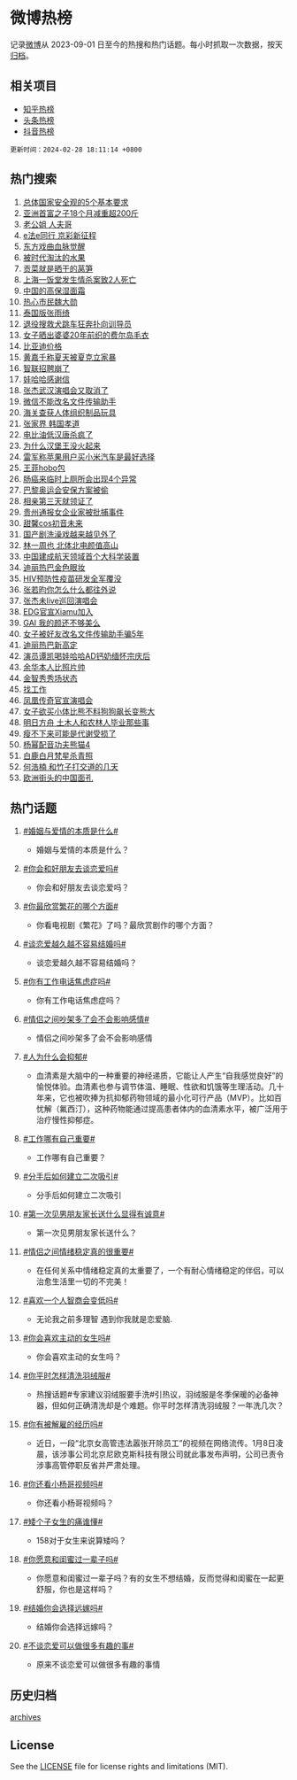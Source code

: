# 微博热榜

记录[微博](https://www.weibo.com)从 2023-09-01 日至今的热搜和热门话题。每小时抓取一次数据，按天[归档](archives)。

## 相关项目

- [知乎热榜](https://github.com/hotarchive/zhihu)
- [头条热榜](https://github.com/hotarchive/toutiao)
- [抖音热榜](https://github.com/hotarchive/douyin)


`更新时间：2024-02-28 18:11:14 +0800`

## 热门搜索

1. [总体国家安全观的5个基本要求](https://m.weibo.cn/search?containerid=100103type%3D1%26t%3D10%26q%3D%23%E6%80%BB%E4%BD%93%E5%9B%BD%E5%AE%B6%E5%AE%89%E5%85%A8%E8%A7%82%E7%9A%845%E4%B8%AA%E5%9F%BA%E6%9C%AC%E8%A6%81%E6%B1%82%23&stream_entry_id=51&isnewpage=1&extparam=seat%3D1%26pos%3D0%26q%3D%2523%25E6%2580%25BB%25E4%25BD%2593%25E5%259B%25BD%25E5%25AE%25B6%25E5%25AE%2589%25E5%2585%25A8%25E8%25A7%2582%25E7%259A%25845%25E4%25B8%25AA%25E5%259F%25BA%25E6%259C%25AC%25E8%25A6%2581%25E6%25B1%2582%2523%26cate%3D10103%26filter_type%3Drealtimehot%26stream_entry_id%3D51%26dgr%3D0%26c_type%3D51%26display_time%3D1709115073%26pre_seqid%3D1709115073558028604146)
1. [亚洲首富之子18个月减重超200斤](https://m.weibo.cn/search?containerid=100103type%3D1%26t%3D10%26q%3D%23%E4%BA%9A%E6%B4%B2%E9%A6%96%E5%AF%8C%E4%B9%8B%E5%AD%9018%E4%B8%AA%E6%9C%88%E5%87%8F%E9%87%8D%E8%B6%85200%E6%96%A4%23&stream_entry_id=31&isnewpage=1&extparam=seat%3D1%26flag%3D1%26cate%3D5001%26q%3D%2523%25E4%25BA%259A%25E6%25B4%25B2%25E9%25A6%2596%25E5%25AF%258C%25E4%25B9%258B%25E5%25AD%259018%25E4%25B8%25AA%25E6%259C%2588%25E5%2587%258F%25E9%2587%258D%25E8%25B6%2585200%25E6%2596%25A4%2523%26dgr%3D0%26realpos%3D1%26band_rank%3D1%26filter_type%3Drealtimehot%26pos%3D0%26stream_entry_id%3D31%26lcate%3D5001%26c_type%3D31%26display_time%3D1709115073%26pre_seqid%3D1709115073558028604146)
1. [老公姐 人夫哥](https://m.weibo.cn/search?containerid=100103type%3D1%26t%3D10%26q%3D%E8%80%81%E5%85%AC%E5%A7%90+%E4%BA%BA%E5%A4%AB%E5%93%A5&stream_entry_id=31&isnewpage=1&extparam=seat%3D1%26flag%3D1%26cate%3D5001%26q%3D%25E8%2580%2581%25E5%2585%25AC%25E5%25A7%2590%2520%25E4%25BA%25BA%25E5%25A4%25AB%25E5%2593%25A5%26dgr%3D0%26realpos%3D2%26band_rank%3D2%26filter_type%3Drealtimehot%26pos%3D1%26stream_entry_id%3D31%26lcate%3D5001%26c_type%3D31%26display_time%3D1709115073%26pre_seqid%3D1709115073558028604146)
1. [e法e同行 京彩新征程](https://m.weibo.cn/search?containerid=100103type%3D1%26t%3D10%26q%3De%E6%B3%95e%E5%90%8C%E8%A1%8C+%E4%BA%AC%E5%BD%A9%E6%96%B0%E5%BE%81%E7%A8%8B&stream_entry_id=31&isnewpage=1&extparam=seat%3D1%26flag%3D1%26cate%3D5001%26q%3De%25E6%25B3%2595e%25E5%2590%258C%25E8%25A1%258C%2520%25E4%25BA%25AC%25E5%25BD%25A9%25E6%2596%25B0%25E5%25BE%2581%25E7%25A8%258B%26dgr%3D0%26realpos%3D3%26band_rank%3D3%26filter_type%3Drealtimehot%26pos%3D2%26stream_entry_id%3D31%26lcate%3D5001%26c_type%3D31%26display_time%3D1709115073%26pre_seqid%3D1709115073558028604146)
1. [东方戏曲血脉觉醒](https://m.weibo.cn/search?containerid=100103type%3D1%26t%3D10%26q%3D%23%E4%B8%9C%E6%96%B9%E6%88%8F%E6%9B%B2%E8%A1%80%E8%84%89%E8%A7%89%E9%86%92%23&stream_entry_id=31&isnewpage=1&extparam=seat%3D1%26filter_type%3Drealtimehot%26cate%3D5001%26q%3D%2523%25E4%25B8%259C%25E6%2596%25B9%25E6%2588%258F%25E6%259B%25B2%25E8%25A1%2580%25E8%2584%2589%25E8%25A7%2589%25E9%2586%2592%2523%26dgr%3D0%26adid%3D224256%26lcate%3D5001%26band_rank%3D4%26topic_ad%3D1%26is_ad_pos%3D1%26stream_entry_id%3D31%26pos%3D3%26c_type%3D31%26display_time%3D1709115073%26pre_seqid%3D1709115073558028604146)
1. [被时代淘汰的水果](https://m.weibo.cn/search?containerid=100103type%3D1%26t%3D10%26q%3D%E8%A2%AB%E6%97%B6%E4%BB%A3%E6%B7%98%E6%B1%B0%E7%9A%84%E6%B0%B4%E6%9E%9C&stream_entry_id=31&isnewpage=1&extparam=seat%3D1%26flag%3D1%26cate%3D5001%26q%3D%25E8%25A2%25AB%25E6%2597%25B6%25E4%25BB%25A3%25E6%25B7%2598%25E6%25B1%25B0%25E7%259A%2584%25E6%25B0%25B4%25E6%259E%259C%26dgr%3D0%26realpos%3D4%26band_rank%3D4%26filter_type%3Drealtimehot%26pos%3D4%26stream_entry_id%3D31%26lcate%3D5001%26c_type%3D31%26display_time%3D1709115073%26pre_seqid%3D1709115073558028604146)
1. [贡菜就是晒干的莴笋](https://m.weibo.cn/search?containerid=100103type%3D1%26t%3D10%26q%3D%E8%B4%A1%E8%8F%9C%E5%B0%B1%E6%98%AF%E6%99%92%E5%B9%B2%E7%9A%84%E8%8E%B4%E7%AC%8B&stream_entry_id=31&isnewpage=1&extparam=seat%3D1%26flag%3D2%26cate%3D5001%26q%3D%25E8%25B4%25A1%25E8%258F%259C%25E5%25B0%25B1%25E6%2598%25AF%25E6%2599%2592%25E5%25B9%25B2%25E7%259A%2584%25E8%258E%25B4%25E7%25AC%258B%26dgr%3D0%26realpos%3D5%26band_rank%3D5%26filter_type%3Drealtimehot%26pos%3D5%26stream_entry_id%3D31%26lcate%3D5001%26c_type%3D31%26display_time%3D1709115073%26pre_seqid%3D1709115073558028604146)
1. [上海一饭堂发生情杀案致2人死亡](https://m.weibo.cn/search?containerid=100103type%3D1%26t%3D10%26q%3D%23%E4%B8%8A%E6%B5%B7%E4%B8%80%E9%A5%AD%E5%A0%82%E5%8F%91%E7%94%9F%E6%83%85%E6%9D%80%E6%A1%88%E8%87%B42%E4%BA%BA%E6%AD%BB%E4%BA%A1%23&stream_entry_id=31&isnewpage=1&extparam=seat%3D1%26flag%3D2%26cate%3D5001%26q%3D%2523%25E4%25B8%258A%25E6%25B5%25B7%25E4%25B8%2580%25E9%25A5%25AD%25E5%25A0%2582%25E5%258F%2591%25E7%2594%259F%25E6%2583%2585%25E6%259D%2580%25E6%25A1%2588%25E8%2587%25B42%25E4%25BA%25BA%25E6%25AD%25BB%25E4%25BA%25A1%2523%26dgr%3D0%26realpos%3D6%26band_rank%3D6%26filter_type%3Drealtimehot%26pos%3D6%26stream_entry_id%3D31%26lcate%3D5001%26c_type%3D31%26display_time%3D1709115073%26pre_seqid%3D1709115073558028604146)
1. [中国的高保湿面霜](https://m.weibo.cn/search?containerid=100103type%3D1%26t%3D10%26q%3D%23%E4%B8%AD%E5%9B%BD%E7%9A%84%E9%AB%98%E4%BF%9D%E6%B9%BF%E9%9D%A2%E9%9C%9C%23&stream_entry_id=31&isnewpage=1&extparam=seat%3D1%26filter_type%3Drealtimehot%26cate%3D5001%26q%3D%2523%25E4%25B8%25AD%25E5%259B%25BD%25E7%259A%2584%25E9%25AB%2598%25E4%25BF%259D%25E6%25B9%25BF%25E9%259D%25A2%25E9%259C%259C%2523%26dgr%3D0%26adid%3D224217%26lcate%3D5001%26band_rank%3D7%26topic_ad%3D1%26is_ad_pos%3D1%26stream_entry_id%3D31%26pos%3D7%26c_type%3D31%26display_time%3D1709115073%26pre_seqid%3D1709115073558028604146)
1. [热心市民魏大勋](https://m.weibo.cn/search?containerid=100103type%3D1%26t%3D10%26q%3D%23%E7%83%AD%E5%BF%83%E5%B8%82%E6%B0%91%E9%AD%8F%E5%A4%A7%E5%8B%8B%23&stream_entry_id=31&isnewpage=1&extparam=seat%3D1%26flag%3D1%26cate%3D5001%26q%3D%2523%25E7%2583%25AD%25E5%25BF%2583%25E5%25B8%2582%25E6%25B0%2591%25E9%25AD%258F%25E5%25A4%25A7%25E5%258B%258B%2523%26dgr%3D0%26realpos%3D7%26band_rank%3D7%26filter_type%3Drealtimehot%26pos%3D8%26stream_entry_id%3D31%26lcate%3D5001%26c_type%3D31%26display_time%3D1709115073%26pre_seqid%3D1709115073558028604146)
1. [泰国版张雨绮](https://m.weibo.cn/search?containerid=100103type%3D1%26t%3D10%26q%3D%23%E6%B3%B0%E5%9B%BD%E7%89%88%E5%BC%A0%E9%9B%A8%E7%BB%AE%23&stream_entry_id=31&isnewpage=1&extparam=seat%3D1%26flag%3D2%26cate%3D5001%26q%3D%2523%25E6%25B3%25B0%25E5%259B%25BD%25E7%2589%2588%25E5%25BC%25A0%25E9%259B%25A8%25E7%25BB%25AE%2523%26dgr%3D0%26realpos%3D8%26band_rank%3D8%26filter_type%3Drealtimehot%26pos%3D9%26stream_entry_id%3D31%26lcate%3D5001%26c_type%3D31%26display_time%3D1709115073%26pre_seqid%3D1709115073558028604146)
1. [退役搜救犬跳车狂奔扑向训导员](https://m.weibo.cn/search?containerid=100103type%3D1%26t%3D10%26q%3D%23%E9%80%80%E5%BD%B9%E6%90%9C%E6%95%91%E7%8A%AC%E8%B7%B3%E8%BD%A6%E7%8B%82%E5%A5%94%E6%89%91%E5%90%91%E8%AE%AD%E5%AF%BC%E5%91%98%23&stream_entry_id=31&isnewpage=1&extparam=seat%3D1%26flag%3D32768%26cate%3D5001%26q%3D%2523%25E9%2580%2580%25E5%25BD%25B9%25E6%2590%259C%25E6%2595%2591%25E7%258A%25AC%25E8%25B7%25B3%25E8%25BD%25A6%25E7%258B%2582%25E5%25A5%2594%25E6%2589%2591%25E5%2590%2591%25E8%25AE%25AD%25E5%25AF%25BC%25E5%2591%2598%2523%26dgr%3D0%26realpos%3D9%26band_rank%3D9%26filter_type%3Drealtimehot%26pos%3D10%26stream_entry_id%3D31%26lcate%3D5001%26c_type%3D31%26display_time%3D1709115073%26pre_seqid%3D1709115073558028604146)
1. [女子晒出婆婆20年前织的费尔岛毛衣](https://m.weibo.cn/search?containerid=100103type%3D1%26t%3D10%26q%3D%23%E5%A5%B3%E5%AD%90%E6%99%92%E5%87%BA%E5%A9%86%E5%A9%8620%E5%B9%B4%E5%89%8D%E7%BB%87%E7%9A%84%E8%B4%B9%E5%B0%94%E5%B2%9B%E6%AF%9B%E8%A1%A3%23&stream_entry_id=31&isnewpage=1&extparam=seat%3D1%26flag%3D32768%26cate%3D5001%26q%3D%2523%25E5%25A5%25B3%25E5%25AD%2590%25E6%2599%2592%25E5%2587%25BA%25E5%25A9%2586%25E5%25A9%258620%25E5%25B9%25B4%25E5%2589%258D%25E7%25BB%2587%25E7%259A%2584%25E8%25B4%25B9%25E5%25B0%2594%25E5%25B2%259B%25E6%25AF%259B%25E8%25A1%25A3%2523%26dgr%3D0%26realpos%3D10%26band_rank%3D10%26filter_type%3Drealtimehot%26pos%3D11%26stream_entry_id%3D31%26lcate%3D5001%26c_type%3D31%26display_time%3D1709115073%26pre_seqid%3D1709115073558028604146)
1. [比亚迪价格](https://m.weibo.cn/search?containerid=100103type%3D1%26t%3D10%26q%3D%E6%AF%94%E4%BA%9A%E8%BF%AA%E4%BB%B7%E6%A0%BC&stream_entry_id=31&isnewpage=1&extparam=seat%3D1%26flag%3D1%26cate%3D5001%26q%3D%25E6%25AF%2594%25E4%25BA%259A%25E8%25BF%25AA%25E4%25BB%25B7%25E6%25A0%25BC%26dgr%3D0%26realpos%3D11%26band_rank%3D11%26filter_type%3Drealtimehot%26pos%3D12%26stream_entry_id%3D31%26lcate%3D5001%26c_type%3D31%26display_time%3D1709115073%26pre_seqid%3D1709115073558028604146)
1. [黄嘉千称夏天被夏克立家暴](https://m.weibo.cn/search?containerid=100103type%3D1%26t%3D10%26q%3D%23%E9%BB%84%E5%98%89%E5%8D%83%E7%A7%B0%E5%A4%8F%E5%A4%A9%E8%A2%AB%E5%A4%8F%E5%85%8B%E7%AB%8B%E5%AE%B6%E6%9A%B4%23&stream_entry_id=31&isnewpage=1&extparam=seat%3D1%26flag%3D2%26cate%3D5001%26q%3D%2523%25E9%25BB%2584%25E5%2598%2589%25E5%258D%2583%25E7%25A7%25B0%25E5%25A4%258F%25E5%25A4%25A9%25E8%25A2%25AB%25E5%25A4%258F%25E5%2585%258B%25E7%25AB%258B%25E5%25AE%25B6%25E6%259A%25B4%2523%26dgr%3D0%26realpos%3D12%26band_rank%3D12%26filter_type%3Drealtimehot%26pos%3D13%26stream_entry_id%3D31%26lcate%3D5001%26c_type%3D31%26display_time%3D1709115073%26pre_seqid%3D1709115073558028604146)
1. [智联招聘崩了](https://m.weibo.cn/search?containerid=100103type%3D1%26t%3D10%26q%3D%E6%99%BA%E8%81%94%E6%8B%9B%E8%81%98%E5%B4%A9%E4%BA%86&stream_entry_id=31&isnewpage=1&extparam=seat%3D1%26flag%3D1%26cate%3D5001%26q%3D%25E6%2599%25BA%25E8%2581%2594%25E6%258B%259B%25E8%2581%2598%25E5%25B4%25A9%25E4%25BA%2586%26dgr%3D0%26realpos%3D13%26band_rank%3D13%26filter_type%3Drealtimehot%26pos%3D14%26stream_entry_id%3D31%26lcate%3D5001%26c_type%3D31%26display_time%3D1709115073%26pre_seqid%3D1709115073558028604146)
1. [娃哈哈感谢信](https://m.weibo.cn/search?containerid=100103type%3D1%26t%3D10%26q%3D%23%E5%A8%83%E5%93%88%E5%93%88%E6%84%9F%E8%B0%A2%E4%BF%A1%23&stream_entry_id=31&isnewpage=1&extparam=seat%3D1%26flag%3D1%26cate%3D5001%26q%3D%2523%25E5%25A8%2583%25E5%2593%2588%25E5%2593%2588%25E6%2584%259F%25E8%25B0%25A2%25E4%25BF%25A1%2523%26dgr%3D0%26realpos%3D14%26band_rank%3D14%26filter_type%3Drealtimehot%26pos%3D15%26stream_entry_id%3D31%26lcate%3D5001%26c_type%3D31%26display_time%3D1709115073%26pre_seqid%3D1709115073558028604146)
1. [张杰武汉演唱会又取消了](https://m.weibo.cn/search?containerid=100103type%3D1%26t%3D10%26q%3D%23%E5%BC%A0%E6%9D%B0%E6%AD%A6%E6%B1%89%E6%BC%94%E5%94%B1%E4%BC%9A%E5%8F%88%E5%8F%96%E6%B6%88%E4%BA%86%23&stream_entry_id=31&isnewpage=1&extparam=seat%3D1%26flag%3D1%26cate%3D5001%26q%3D%2523%25E5%25BC%25A0%25E6%259D%25B0%25E6%25AD%25A6%25E6%25B1%2589%25E6%25BC%2594%25E5%2594%25B1%25E4%25BC%259A%25E5%258F%2588%25E5%258F%2596%25E6%25B6%2588%25E4%25BA%2586%2523%26dgr%3D0%26realpos%3D15%26band_rank%3D15%26filter_type%3Drealtimehot%26pos%3D16%26stream_entry_id%3D31%26lcate%3D5001%26c_type%3D31%26display_time%3D1709115073%26pre_seqid%3D1709115073558028604146)
1. [微信不能改名文件传输助手](https://m.weibo.cn/search?containerid=100103type%3D1%26t%3D10%26q%3D%23%E5%BE%AE%E4%BF%A1%E4%B8%8D%E8%83%BD%E6%94%B9%E5%90%8D%E6%96%87%E4%BB%B6%E4%BC%A0%E8%BE%93%E5%8A%A9%E6%89%8B%23&stream_entry_id=31&isnewpage=1&extparam=seat%3D1%26flag%3D2%26cate%3D5001%26q%3D%2523%25E5%25BE%25AE%25E4%25BF%25A1%25E4%25B8%258D%25E8%2583%25BD%25E6%2594%25B9%25E5%2590%258D%25E6%2596%2587%25E4%25BB%25B6%25E4%25BC%25A0%25E8%25BE%2593%25E5%258A%25A9%25E6%2589%258B%2523%26dgr%3D0%26realpos%3D16%26band_rank%3D16%26filter_type%3Drealtimehot%26pos%3D17%26stream_entry_id%3D31%26lcate%3D5001%26c_type%3D31%26display_time%3D1709115073%26pre_seqid%3D1709115073558028604146)
1. [海关查获人体组织制品玩具](https://m.weibo.cn/search?containerid=100103type%3D1%26t%3D10%26q%3D%23%E6%B5%B7%E5%85%B3%E6%9F%A5%E8%8E%B7%E4%BA%BA%E4%BD%93%E7%BB%84%E7%BB%87%E5%88%B6%E5%93%81%E7%8E%A9%E5%85%B7%23&stream_entry_id=31&isnewpage=1&extparam=seat%3D1%26flag%3D0%26cate%3D5001%26q%3D%2523%25E6%25B5%25B7%25E5%2585%25B3%25E6%259F%25A5%25E8%258E%25B7%25E4%25BA%25BA%25E4%25BD%2593%25E7%25BB%2584%25E7%25BB%2587%25E5%2588%25B6%25E5%2593%2581%25E7%258E%25A9%25E5%2585%25B7%2523%26dgr%3D0%26realpos%3D17%26band_rank%3D17%26filter_type%3Drealtimehot%26pos%3D18%26stream_entry_id%3D31%26lcate%3D5001%26c_type%3D31%26display_time%3D1709115073%26pre_seqid%3D1709115073558028604146)
1. [张家界 韩国孝道](https://m.weibo.cn/search?containerid=100103type%3D1%26t%3D10%26q%3D%E5%BC%A0%E5%AE%B6%E7%95%8C+%E9%9F%A9%E5%9B%BD%E5%AD%9D%E9%81%93&stream_entry_id=31&isnewpage=1&extparam=seat%3D1%26flag%3D0%26cate%3D5001%26q%3D%25E5%25BC%25A0%25E5%25AE%25B6%25E7%2595%258C%2520%25E9%259F%25A9%25E5%259B%25BD%25E5%25AD%259D%25E9%2581%2593%26dgr%3D0%26realpos%3D18%26band_rank%3D18%26filter_type%3Drealtimehot%26pos%3D19%26stream_entry_id%3D31%26lcate%3D5001%26c_type%3D31%26display_time%3D1709115073%26pre_seqid%3D1709115073558028604146)
1. [电比油低汉唐杀疯了](https://m.weibo.cn/search?containerid=100103type%3D1%26t%3D10%26q%3D%23%E7%94%B5%E6%AF%94%E6%B2%B9%E4%BD%8E%E6%B1%89%E5%94%90%E6%9D%80%E7%96%AF%E4%BA%86%23&stream_entry_id=31&isnewpage=1&extparam=seat%3D1%26flag%3D0%26cate%3D5001%26q%3D%2523%25E7%2594%25B5%25E6%25AF%2594%25E6%25B2%25B9%25E4%25BD%258E%25E6%25B1%2589%25E5%2594%2590%25E6%259D%2580%25E7%2596%25AF%25E4%25BA%2586%2523%26dgr%3D0%26adid%3D223976%26realpos%3D19%26band_rank%3D19%26filter_type%3Drealtimehot%26pos%3D20%26stream_entry_id%3D31%26lcate%3D5001%26c_type%3D31%26display_time%3D1709115073%26pre_seqid%3D1709115073558028604146)
1. [为什么汉堡王没火起来](https://m.weibo.cn/search?containerid=100103type%3D1%26t%3D10%26q%3D%23%E4%B8%BA%E4%BB%80%E4%B9%88%E6%B1%89%E5%A0%A1%E7%8E%8B%E6%B2%A1%E7%81%AB%E8%B5%B7%E6%9D%A5%23&stream_entry_id=31&isnewpage=1&extparam=seat%3D1%26flag%3D1%26cate%3D5001%26q%3D%2523%25E4%25B8%25BA%25E4%25BB%2580%25E4%25B9%2588%25E6%25B1%2589%25E5%25A0%25A1%25E7%258E%258B%25E6%25B2%25A1%25E7%2581%25AB%25E8%25B5%25B7%25E6%259D%25A5%2523%26dgr%3D0%26realpos%3D20%26band_rank%3D20%26filter_type%3Drealtimehot%26pos%3D21%26stream_entry_id%3D31%26lcate%3D5001%26c_type%3D31%26display_time%3D1709115073%26pre_seqid%3D1709115073558028604146)
1. [雷军称苹果用户买小米汽车是最好选择](https://m.weibo.cn/search?containerid=100103type%3D1%26t%3D10%26q%3D%23%E9%9B%B7%E5%86%9B%E7%A7%B0%E8%8B%B9%E6%9E%9C%E7%94%A8%E6%88%B7%E4%B9%B0%E5%B0%8F%E7%B1%B3%E6%B1%BD%E8%BD%A6%E6%98%AF%E6%9C%80%E5%A5%BD%E9%80%89%E6%8B%A9%23&stream_entry_id=31&isnewpage=1&extparam=seat%3D1%26flag%3D1%26cate%3D5001%26q%3D%2523%25E9%259B%25B7%25E5%2586%259B%25E7%25A7%25B0%25E8%258B%25B9%25E6%259E%259C%25E7%2594%25A8%25E6%2588%25B7%25E4%25B9%25B0%25E5%25B0%258F%25E7%25B1%25B3%25E6%25B1%25BD%25E8%25BD%25A6%25E6%2598%25AF%25E6%259C%2580%25E5%25A5%25BD%25E9%2580%2589%25E6%258B%25A9%2523%26dgr%3D0%26realpos%3D21%26band_rank%3D21%26filter_type%3Drealtimehot%26pos%3D22%26stream_entry_id%3D31%26lcate%3D5001%26c_type%3D31%26display_time%3D1709115073%26pre_seqid%3D1709115073558028604146)
1. [王菲hobo包](https://m.weibo.cn/search?containerid=100103type%3D1%26t%3D10%26q%3D%E7%8E%8B%E8%8F%B2hobo%E5%8C%85&stream_entry_id=31&isnewpage=1&extparam=seat%3D1%26flag%3D1%26cate%3D5001%26q%3D%25E7%258E%258B%25E8%258F%25B2hobo%25E5%258C%2585%26dgr%3D0%26realpos%3D22%26band_rank%3D22%26filter_type%3Drealtimehot%26pos%3D23%26stream_entry_id%3D31%26lcate%3D5001%26c_type%3D31%26display_time%3D1709115073%26pre_seqid%3D1709115073558028604146)
1. [肠癌来临时上厕所会出现4个异常](https://m.weibo.cn/search?containerid=100103type%3D1%26t%3D10%26q%3D%23%E8%82%A0%E7%99%8C%E6%9D%A5%E4%B8%B4%E6%97%B6%E4%B8%8A%E5%8E%95%E6%89%80%E4%BC%9A%E5%87%BA%E7%8E%B04%E4%B8%AA%E5%BC%82%E5%B8%B8%23&stream_entry_id=31&isnewpage=1&extparam=seat%3D1%26flag%3D0%26cate%3D5001%26q%3D%2523%25E8%2582%25A0%25E7%2599%258C%25E6%259D%25A5%25E4%25B8%25B4%25E6%2597%25B6%25E4%25B8%258A%25E5%258E%2595%25E6%2589%2580%25E4%25BC%259A%25E5%2587%25BA%25E7%258E%25B04%25E4%25B8%25AA%25E5%25BC%2582%25E5%25B8%25B8%2523%26dgr%3D0%26realpos%3D23%26band_rank%3D23%26filter_type%3Drealtimehot%26pos%3D24%26stream_entry_id%3D31%26lcate%3D5001%26c_type%3D31%26display_time%3D1709115073%26pre_seqid%3D1709115073558028604146)
1. [巴黎奥运会安保方案被偷](https://m.weibo.cn/search?containerid=100103type%3D1%26t%3D10%26q%3D%23%E5%B7%B4%E9%BB%8E%E5%A5%A5%E8%BF%90%E4%BC%9A%E5%AE%89%E4%BF%9D%E6%96%B9%E6%A1%88%E8%A2%AB%E5%81%B7%23&stream_entry_id=31&isnewpage=1&extparam=seat%3D1%26flag%3D1%26cate%3D5001%26q%3D%2523%25E5%25B7%25B4%25E9%25BB%258E%25E5%25A5%25A5%25E8%25BF%2590%25E4%25BC%259A%25E5%25AE%2589%25E4%25BF%259D%25E6%2596%25B9%25E6%25A1%2588%25E8%25A2%25AB%25E5%2581%25B7%2523%26dgr%3D0%26realpos%3D24%26band_rank%3D24%26filter_type%3Drealtimehot%26pos%3D25%26stream_entry_id%3D31%26lcate%3D5001%26c_type%3D31%26display_time%3D1709115073%26pre_seqid%3D1709115073558028604146)
1. [相亲第三天就领证了](https://m.weibo.cn/search?containerid=100103type%3D1%26t%3D10%26q%3D%E7%9B%B8%E4%BA%B2%E7%AC%AC%E4%B8%89%E5%A4%A9%E5%B0%B1%E9%A2%86%E8%AF%81%E4%BA%86&stream_entry_id=31&isnewpage=1&extparam=seat%3D1%26flag%3D0%26cate%3D5001%26q%3D%25E7%259B%25B8%25E4%25BA%25B2%25E7%25AC%25AC%25E4%25B8%2589%25E5%25A4%25A9%25E5%25B0%25B1%25E9%25A2%2586%25E8%25AF%2581%25E4%25BA%2586%26dgr%3D0%26realpos%3D25%26band_rank%3D25%26filter_type%3Drealtimehot%26pos%3D26%26stream_entry_id%3D31%26lcate%3D5001%26c_type%3D31%26display_time%3D1709115073%26pre_seqid%3D1709115073558028604146)
1. [贵州通报女企业家被批捕事件](https://m.weibo.cn/search?containerid=100103type%3D1%26t%3D10%26q%3D%23%E8%B4%B5%E5%B7%9E%E9%80%9A%E6%8A%A5%E5%A5%B3%E4%BC%81%E4%B8%9A%E5%AE%B6%E8%A2%AB%E6%89%B9%E6%8D%95%E4%BA%8B%E4%BB%B6%23&stream_entry_id=31&isnewpage=1&extparam=seat%3D1%26flag%3D1%26cate%3D5001%26q%3D%2523%25E8%25B4%25B5%25E5%25B7%259E%25E9%2580%259A%25E6%258A%25A5%25E5%25A5%25B3%25E4%25BC%2581%25E4%25B8%259A%25E5%25AE%25B6%25E8%25A2%25AB%25E6%2589%25B9%25E6%258D%2595%25E4%25BA%258B%25E4%25BB%25B6%2523%26dgr%3D0%26realpos%3D26%26band_rank%3D26%26filter_type%3Drealtimehot%26pos%3D27%26stream_entry_id%3D31%26lcate%3D5001%26c_type%3D31%26display_time%3D1709115073%26pre_seqid%3D1709115073558028604146)
1. [甜馨cos初音未来](https://m.weibo.cn/search?containerid=100103type%3D1%26t%3D10%26q%3D%23%E7%94%9C%E9%A6%A8cos%E5%88%9D%E9%9F%B3%E6%9C%AA%E6%9D%A5%23&stream_entry_id=31&isnewpage=1&extparam=seat%3D1%26flag%3D0%26cate%3D5001%26q%3D%2523%25E7%2594%259C%25E9%25A6%25A8cos%25E5%2588%259D%25E9%259F%25B3%25E6%259C%25AA%25E6%259D%25A5%2523%26dgr%3D0%26realpos%3D27%26band_rank%3D27%26filter_type%3Drealtimehot%26pos%3D28%26stream_entry_id%3D31%26lcate%3D5001%26c_type%3D31%26display_time%3D1709115073%26pre_seqid%3D1709115073558028604146)
1. [国产剧洗澡戏越来越见外了](https://m.weibo.cn/search?containerid=100103type%3D1%26t%3D10%26q%3D%E5%9B%BD%E4%BA%A7%E5%89%A7%E6%B4%97%E6%BE%A1%E6%88%8F%E8%B6%8A%E6%9D%A5%E8%B6%8A%E8%A7%81%E5%A4%96%E4%BA%86&stream_entry_id=31&isnewpage=1&extparam=seat%3D1%26flag%3D0%26cate%3D5001%26q%3D%25E5%259B%25BD%25E4%25BA%25A7%25E5%2589%25A7%25E6%25B4%2597%25E6%25BE%25A1%25E6%2588%258F%25E8%25B6%258A%25E6%259D%25A5%25E8%25B6%258A%25E8%25A7%2581%25E5%25A4%2596%25E4%25BA%2586%26dgr%3D0%26realpos%3D28%26band_rank%3D28%26filter_type%3Drealtimehot%26pos%3D29%26stream_entry_id%3D31%26lcate%3D5001%26c_type%3D31%26display_time%3D1709115073%26pre_seqid%3D1709115073558028604146)
1. [林一周也 北体北电颜值高山](https://m.weibo.cn/search?containerid=100103type%3D1%26t%3D10%26q%3D%E6%9E%97%E4%B8%80%E5%91%A8%E4%B9%9F+%E5%8C%97%E4%BD%93%E5%8C%97%E7%94%B5%E9%A2%9C%E5%80%BC%E9%AB%98%E5%B1%B1&stream_entry_id=31&isnewpage=1&extparam=seat%3D1%26flag%3D1%26cate%3D5001%26q%3D%25E6%259E%2597%25E4%25B8%2580%25E5%2591%25A8%25E4%25B9%259F%2520%25E5%258C%2597%25E4%25BD%2593%25E5%258C%2597%25E7%2594%25B5%25E9%25A2%259C%25E5%2580%25BC%25E9%25AB%2598%25E5%25B1%25B1%26dgr%3D0%26realpos%3D29%26band_rank%3D29%26filter_type%3Drealtimehot%26pos%3D30%26stream_entry_id%3D31%26lcate%3D5001%26c_type%3D31%26display_time%3D1709115073%26pre_seqid%3D1709115073558028604146)
1. [中国建成航天领域首个大科学装置](https://m.weibo.cn/search?containerid=100103type%3D1%26t%3D10%26q%3D%23%E4%B8%AD%E5%9B%BD%E5%BB%BA%E6%88%90%E8%88%AA%E5%A4%A9%E9%A2%86%E5%9F%9F%E9%A6%96%E4%B8%AA%E5%A4%A7%E7%A7%91%E5%AD%A6%E8%A3%85%E7%BD%AE%23&stream_entry_id=31&isnewpage=1&extparam=seat%3D1%26flag%3D1%26cate%3D5001%26q%3D%2523%25E4%25B8%25AD%25E5%259B%25BD%25E5%25BB%25BA%25E6%2588%2590%25E8%2588%25AA%25E5%25A4%25A9%25E9%25A2%2586%25E5%259F%259F%25E9%25A6%2596%25E4%25B8%25AA%25E5%25A4%25A7%25E7%25A7%2591%25E5%25AD%25A6%25E8%25A3%2585%25E7%25BD%25AE%2523%26dgr%3D0%26realpos%3D30%26band_rank%3D30%26filter_type%3Drealtimehot%26pos%3D31%26stream_entry_id%3D31%26lcate%3D5001%26c_type%3D31%26display_time%3D1709115073%26pre_seqid%3D1709115073558028604146)
1. [迪丽热巴金色眼妆](https://m.weibo.cn/search?containerid=100103type%3D1%26t%3D10%26q%3D%23%E8%BF%AA%E4%B8%BD%E7%83%AD%E5%B7%B4%E9%87%91%E8%89%B2%E7%9C%BC%E5%A6%86%23&stream_entry_id=31&isnewpage=1&extparam=seat%3D1%26flag%3D1%26cate%3D5001%26q%3D%2523%25E8%25BF%25AA%25E4%25B8%25BD%25E7%2583%25AD%25E5%25B7%25B4%25E9%2587%2591%25E8%2589%25B2%25E7%259C%25BC%25E5%25A6%2586%2523%26dgr%3D0%26realpos%3D31%26band_rank%3D31%26filter_type%3Drealtimehot%26pos%3D32%26stream_entry_id%3D31%26lcate%3D5001%26c_type%3D31%26display_time%3D1709115073%26pre_seqid%3D1709115073558028604146)
1. [HIV预防性疫苗研发全军覆没](https://m.weibo.cn/search?containerid=100103type%3D1%26t%3D10%26q%3D%23HIV%E9%A2%84%E9%98%B2%E6%80%A7%E7%96%AB%E8%8B%97%E7%A0%94%E5%8F%91%E5%85%A8%E5%86%9B%E8%A6%86%E6%B2%A1%23&stream_entry_id=31&isnewpage=1&extparam=seat%3D1%26flag%3D0%26cate%3D5001%26q%3D%2523HIV%25E9%25A2%2584%25E9%2598%25B2%25E6%2580%25A7%25E7%2596%25AB%25E8%258B%2597%25E7%25A0%2594%25E5%258F%2591%25E5%2585%25A8%25E5%2586%259B%25E8%25A6%2586%25E6%25B2%25A1%2523%26dgr%3D0%26realpos%3D32%26band_rank%3D32%26filter_type%3Drealtimehot%26pos%3D33%26stream_entry_id%3D31%26lcate%3D5001%26c_type%3D31%26display_time%3D1709115073%26pre_seqid%3D1709115073558028604146)
1. [张若昀你怎么什么都往外说](https://m.weibo.cn/search?containerid=100103type%3D1%26t%3D10%26q%3D%23%E5%BC%A0%E8%8B%A5%E6%98%80%E4%BD%A0%E6%80%8E%E4%B9%88%E4%BB%80%E4%B9%88%E9%83%BD%E5%BE%80%E5%A4%96%E8%AF%B4%23&stream_entry_id=31&isnewpage=1&extparam=seat%3D1%26flag%3D1%26cate%3D5001%26q%3D%2523%25E5%25BC%25A0%25E8%258B%25A5%25E6%2598%2580%25E4%25BD%25A0%25E6%2580%258E%25E4%25B9%2588%25E4%25BB%2580%25E4%25B9%2588%25E9%2583%25BD%25E5%25BE%2580%25E5%25A4%2596%25E8%25AF%25B4%2523%26dgr%3D0%26realpos%3D33%26band_rank%3D33%26filter_type%3Drealtimehot%26pos%3D34%26stream_entry_id%3D31%26lcate%3D5001%26c_type%3D31%26display_time%3D1709115073%26pre_seqid%3D1709115073558028604146)
1. [张杰未live巡回演唱会](https://m.weibo.cn/search?containerid=100103type%3D1%26t%3D10%26q%3D%23%E5%BC%A0%E6%9D%B0%E6%9C%AAlive%E5%B7%A1%E5%9B%9E%E6%BC%94%E5%94%B1%E4%BC%9A%23&stream_entry_id=31&isnewpage=1&extparam=seat%3D1%26flag%3D1%26cate%3D5001%26q%3D%2523%25E5%25BC%25A0%25E6%259D%25B0%25E6%259C%25AAlive%25E5%25B7%25A1%25E5%259B%259E%25E6%25BC%2594%25E5%2594%25B1%25E4%25BC%259A%2523%26dgr%3D0%26realpos%3D34%26band_rank%3D34%26filter_type%3Drealtimehot%26pos%3D35%26stream_entry_id%3D31%26lcate%3D5001%26c_type%3D31%26display_time%3D1709115073%26pre_seqid%3D1709115073558028604146)
1. [EDG官宣Xiamu加入](https://m.weibo.cn/search?containerid=100103type%3D1%26t%3D10%26q%3D%23EDG%E5%AE%98%E5%AE%A3Xiamu%E5%8A%A0%E5%85%A5%23&stream_entry_id=31&isnewpage=1&extparam=seat%3D1%26flag%3D1%26cate%3D5001%26q%3D%2523EDG%25E5%25AE%2598%25E5%25AE%25A3Xiamu%25E5%258A%25A0%25E5%2585%25A5%2523%26dgr%3D0%26realpos%3D35%26band_rank%3D35%26filter_type%3Drealtimehot%26pos%3D36%26stream_entry_id%3D31%26lcate%3D5001%26c_type%3D31%26display_time%3D1709115073%26pre_seqid%3D1709115073558028604146)
1. [GAI 我的颜还不够美么](https://m.weibo.cn/search?containerid=100103type%3D1%26t%3D10%26q%3DGAI+%E6%88%91%E7%9A%84%E9%A2%9C%E8%BF%98%E4%B8%8D%E5%A4%9F%E7%BE%8E%E4%B9%88&stream_entry_id=31&isnewpage=1&extparam=seat%3D1%26flag%3D1%26cate%3D5001%26q%3DGAI%2520%25E6%2588%2591%25E7%259A%2584%25E9%25A2%259C%25E8%25BF%2598%25E4%25B8%258D%25E5%25A4%259F%25E7%25BE%258E%25E4%25B9%2588%26dgr%3D0%26realpos%3D36%26band_rank%3D36%26filter_type%3Drealtimehot%26pos%3D37%26stream_entry_id%3D31%26lcate%3D5001%26c_type%3D31%26display_time%3D1709115073%26pre_seqid%3D1709115073558028604146)
1. [女子被好友改名文件传输助手骗5年](https://m.weibo.cn/search?containerid=100103type%3D1%26t%3D10%26q%3D%23%E5%A5%B3%E5%AD%90%E8%A2%AB%E5%A5%BD%E5%8F%8B%E6%94%B9%E5%90%8D%E6%96%87%E4%BB%B6%E4%BC%A0%E8%BE%93%E5%8A%A9%E6%89%8B%E9%AA%975%E5%B9%B4%23&stream_entry_id=31&isnewpage=1&extparam=seat%3D1%26flag%3D0%26cate%3D5001%26q%3D%2523%25E5%25A5%25B3%25E5%25AD%2590%25E8%25A2%25AB%25E5%25A5%25BD%25E5%258F%258B%25E6%2594%25B9%25E5%2590%258D%25E6%2596%2587%25E4%25BB%25B6%25E4%25BC%25A0%25E8%25BE%2593%25E5%258A%25A9%25E6%2589%258B%25E9%25AA%25975%25E5%25B9%25B4%2523%26dgr%3D0%26realpos%3D37%26band_rank%3D37%26filter_type%3Drealtimehot%26pos%3D38%26stream_entry_id%3D31%26lcate%3D5001%26c_type%3D31%26display_time%3D1709115073%26pre_seqid%3D1709115073558028604146)
1. [迪丽热巴新高定](https://m.weibo.cn/search?containerid=100103type%3D1%26t%3D10%26q%3D%E8%BF%AA%E4%B8%BD%E7%83%AD%E5%B7%B4%E6%96%B0%E9%AB%98%E5%AE%9A&stream_entry_id=31&isnewpage=1&extparam=seat%3D1%26flag%3D0%26cate%3D5001%26q%3D%25E8%25BF%25AA%25E4%25B8%25BD%25E7%2583%25AD%25E5%25B7%25B4%25E6%2596%25B0%25E9%25AB%2598%25E5%25AE%259A%26dgr%3D0%26realpos%3D38%26band_rank%3D38%26filter_type%3Drealtimehot%26pos%3D39%26stream_entry_id%3D31%26lcate%3D5001%26c_type%3D31%26display_time%3D1709115073%26pre_seqid%3D1709115073558028604146)
1. [演员谭凯喝娃哈哈AD钙奶缅怀宗庆后](https://m.weibo.cn/search?containerid=100103type%3D1%26t%3D10%26q%3D%23%E6%BC%94%E5%91%98%E8%B0%AD%E5%87%AF%E5%96%9D%E5%A8%83%E5%93%88%E5%93%88AD%E9%92%99%E5%A5%B6%E7%BC%85%E6%80%80%E5%AE%97%E5%BA%86%E5%90%8E%23&stream_entry_id=31&isnewpage=1&extparam=seat%3D1%26flag%3D1%26cate%3D5001%26q%3D%2523%25E6%25BC%2594%25E5%2591%2598%25E8%25B0%25AD%25E5%2587%25AF%25E5%2596%259D%25E5%25A8%2583%25E5%2593%2588%25E5%2593%2588AD%25E9%2592%2599%25E5%25A5%25B6%25E7%25BC%2585%25E6%2580%2580%25E5%25AE%2597%25E5%25BA%2586%25E5%2590%258E%2523%26dgr%3D0%26realpos%3D39%26band_rank%3D39%26filter_type%3Drealtimehot%26pos%3D40%26stream_entry_id%3D31%26lcate%3D5001%26c_type%3D31%26display_time%3D1709115073%26pre_seqid%3D1709115073558028604146)
1. [余华本人比照片帅](https://m.weibo.cn/search?containerid=100103type%3D1%26t%3D10%26q%3D%E4%BD%99%E5%8D%8E%E6%9C%AC%E4%BA%BA%E6%AF%94%E7%85%A7%E7%89%87%E5%B8%85&stream_entry_id=31&isnewpage=1&extparam=seat%3D1%26flag%3D1%26cate%3D5001%26q%3D%25E4%25BD%2599%25E5%258D%258E%25E6%259C%25AC%25E4%25BA%25BA%25E6%25AF%2594%25E7%2585%25A7%25E7%2589%2587%25E5%25B8%2585%26dgr%3D0%26realpos%3D40%26band_rank%3D40%26filter_type%3Drealtimehot%26pos%3D41%26stream_entry_id%3D31%26lcate%3D5001%26c_type%3D31%26display_time%3D1709115073%26pre_seqid%3D1709115073558028604146)
1. [金智秀秀场状态](https://m.weibo.cn/search?containerid=100103type%3D1%26t%3D10%26q%3D%E9%87%91%E6%99%BA%E7%A7%80%E7%A7%80%E5%9C%BA%E7%8A%B6%E6%80%81&stream_entry_id=31&isnewpage=1&extparam=seat%3D1%26flag%3D1%26cate%3D5001%26q%3D%25E9%2587%2591%25E6%2599%25BA%25E7%25A7%2580%25E7%25A7%2580%25E5%259C%25BA%25E7%258A%25B6%25E6%2580%2581%26dgr%3D0%26realpos%3D41%26band_rank%3D41%26filter_type%3Drealtimehot%26pos%3D42%26stream_entry_id%3D31%26lcate%3D5001%26c_type%3D31%26display_time%3D1709115073%26pre_seqid%3D1709115073558028604146)
1. [找工作](https://m.weibo.cn/search?containerid=100103type%3D1%26t%3D10%26q%3D%E6%89%BE%E5%B7%A5%E4%BD%9C&stream_entry_id=31&isnewpage=1&extparam=seat%3D1%26flag%3D1%26cate%3D5001%26q%3D%25E6%2589%25BE%25E5%25B7%25A5%25E4%25BD%259C%26dgr%3D0%26realpos%3D42%26band_rank%3D42%26filter_type%3Drealtimehot%26pos%3D43%26stream_entry_id%3D31%26lcate%3D5001%26c_type%3D31%26display_time%3D1709115073%26pre_seqid%3D1709115073558028604146)
1. [凤凰传奇官宣演唱会](https://m.weibo.cn/search?containerid=100103type%3D1%26t%3D10%26q%3D%E5%87%A4%E5%87%B0%E4%BC%A0%E5%A5%87%E5%AE%98%E5%AE%A3%E6%BC%94%E5%94%B1%E4%BC%9A&stream_entry_id=31&isnewpage=1&extparam=seat%3D1%26flag%3D0%26cate%3D5001%26q%3D%25E5%2587%25A4%25E5%2587%25B0%25E4%25BC%25A0%25E5%25A5%2587%25E5%25AE%2598%25E5%25AE%25A3%25E6%25BC%2594%25E5%2594%25B1%25E4%25BC%259A%26dgr%3D0%26realpos%3D43%26band_rank%3D43%26filter_type%3Drealtimehot%26pos%3D44%26stream_entry_id%3D31%26lcate%3D5001%26c_type%3D31%26display_time%3D1709115073%26pre_seqid%3D1709115073558028604146)
1. [女子欲买小体比熊不料狗狗飙长变熊大](https://m.weibo.cn/search?containerid=100103type%3D1%26t%3D10%26q%3D%23%E5%A5%B3%E5%AD%90%E6%AC%B2%E4%B9%B0%E5%B0%8F%E4%BD%93%E6%AF%94%E7%86%8A%E4%B8%8D%E6%96%99%E7%8B%97%E7%8B%97%E9%A3%99%E9%95%BF%E5%8F%98%E7%86%8A%E5%A4%A7%23&stream_entry_id=31&isnewpage=1&extparam=seat%3D1%26flag%3D0%26cate%3D5001%26q%3D%2523%25E5%25A5%25B3%25E5%25AD%2590%25E6%25AC%25B2%25E4%25B9%25B0%25E5%25B0%258F%25E4%25BD%2593%25E6%25AF%2594%25E7%2586%258A%25E4%25B8%258D%25E6%2596%2599%25E7%258B%2597%25E7%258B%2597%25E9%25A3%2599%25E9%2595%25BF%25E5%258F%2598%25E7%2586%258A%25E5%25A4%25A7%2523%26dgr%3D0%26realpos%3D44%26band_rank%3D44%26filter_type%3Drealtimehot%26pos%3D45%26stream_entry_id%3D31%26lcate%3D5001%26c_type%3D31%26display_time%3D1709115073%26pre_seqid%3D1709115073558028604146)
1. [明日方舟 土木人和农林人毕业那些事](https://m.weibo.cn/search?containerid=100103type%3D1%26t%3D10%26q%3D%E6%98%8E%E6%97%A5%E6%96%B9%E8%88%9F+%E5%9C%9F%E6%9C%A8%E4%BA%BA%E5%92%8C%E5%86%9C%E6%9E%97%E4%BA%BA%E6%AF%95%E4%B8%9A%E9%82%A3%E4%BA%9B%E4%BA%8B&stream_entry_id=31&isnewpage=1&extparam=seat%3D1%26flag%3D1%26cate%3D5001%26q%3D%25E6%2598%258E%25E6%2597%25A5%25E6%2596%25B9%25E8%2588%259F%2520%25E5%259C%259F%25E6%259C%25A8%25E4%25BA%25BA%25E5%2592%258C%25E5%2586%259C%25E6%259E%2597%25E4%25BA%25BA%25E6%25AF%2595%25E4%25B8%259A%25E9%2582%25A3%25E4%25BA%259B%25E4%25BA%258B%26dgr%3D0%26realpos%3D45%26band_rank%3D45%26filter_type%3Drealtimehot%26pos%3D46%26stream_entry_id%3D31%26lcate%3D5001%26c_type%3D31%26display_time%3D1709115073%26pre_seqid%3D1709115073558028604146)
1. [瘦不下来可能是代谢受损了](https://m.weibo.cn/search?containerid=100103type%3D1%26t%3D10%26q%3D%E7%98%A6%E4%B8%8D%E4%B8%8B%E6%9D%A5%E5%8F%AF%E8%83%BD%E6%98%AF%E4%BB%A3%E8%B0%A2%E5%8F%97%E6%8D%9F%E4%BA%86&stream_entry_id=31&isnewpage=1&extparam=seat%3D1%26flag%3D0%26cate%3D5001%26q%3D%25E7%2598%25A6%25E4%25B8%258D%25E4%25B8%258B%25E6%259D%25A5%25E5%258F%25AF%25E8%2583%25BD%25E6%2598%25AF%25E4%25BB%25A3%25E8%25B0%25A2%25E5%258F%2597%25E6%258D%259F%25E4%25BA%2586%26dgr%3D0%26realpos%3D46%26band_rank%3D46%26filter_type%3Drealtimehot%26pos%3D47%26stream_entry_id%3D31%26lcate%3D5001%26c_type%3D31%26display_time%3D1709115073%26pre_seqid%3D1709115073558028604146)
1. [杨幂配音功夫熊猫4](https://m.weibo.cn/search?containerid=100103type%3D1%26t%3D10%26q%3D%23%E6%9D%A8%E5%B9%82%E9%85%8D%E9%9F%B3%E5%8A%9F%E5%A4%AB%E7%86%8A%E7%8C%AB4%23&stream_entry_id=31&isnewpage=1&extparam=seat%3D1%26flag%3D1%26cate%3D5001%26q%3D%2523%25E6%259D%25A8%25E5%25B9%2582%25E9%2585%258D%25E9%259F%25B3%25E5%258A%259F%25E5%25A4%25AB%25E7%2586%258A%25E7%258C%25AB4%2523%26dgr%3D0%26realpos%3D47%26band_rank%3D47%26filter_type%3Drealtimehot%26pos%3D48%26stream_entry_id%3D31%26lcate%3D5001%26c_type%3D31%26display_time%3D1709115073%26pre_seqid%3D1709115073558028604146)
1. [白鹿白月梵星杀青照](https://m.weibo.cn/search?containerid=100103type%3D1%26t%3D10%26q%3D%23%E7%99%BD%E9%B9%BF%E7%99%BD%E6%9C%88%E6%A2%B5%E6%98%9F%E6%9D%80%E9%9D%92%E7%85%A7%23&stream_entry_id=31&isnewpage=1&extparam=seat%3D1%26flag%3D1%26cate%3D5001%26q%3D%2523%25E7%2599%25BD%25E9%25B9%25BF%25E7%2599%25BD%25E6%259C%2588%25E6%25A2%25B5%25E6%2598%259F%25E6%259D%2580%25E9%259D%2592%25E7%2585%25A7%2523%26dgr%3D0%26realpos%3D48%26band_rank%3D48%26filter_type%3Drealtimehot%26pos%3D49%26stream_entry_id%3D31%26lcate%3D5001%26c_type%3D31%26display_time%3D1709115073%26pre_seqid%3D1709115073558028604146)
1. [何浩楠 和竹子打交道的几天](https://m.weibo.cn/search?containerid=100103type%3D1%26t%3D10%26q%3D%E4%BD%95%E6%B5%A9%E6%A5%A0+%E5%92%8C%E7%AB%B9%E5%AD%90%E6%89%93%E4%BA%A4%E9%81%93%E7%9A%84%E5%87%A0%E5%A4%A9&stream_entry_id=31&isnewpage=1&extparam=seat%3D1%26flag%3D1%26cate%3D5001%26q%3D%25E4%25BD%2595%25E6%25B5%25A9%25E6%25A5%25A0%2520%25E5%2592%258C%25E7%25AB%25B9%25E5%25AD%2590%25E6%2589%2593%25E4%25BA%25A4%25E9%2581%2593%25E7%259A%2584%25E5%2587%25A0%25E5%25A4%25A9%26dgr%3D0%26realpos%3D49%26band_rank%3D49%26filter_type%3Drealtimehot%26pos%3D50%26stream_entry_id%3D31%26lcate%3D5001%26c_type%3D31%26display_time%3D1709115073%26pre_seqid%3D1709115073558028604146)
1. [欧洲街头的中国面孔](https://m.weibo.cn/search?containerid=100103type%3D1%26t%3D10%26q%3D%23%E6%AC%A7%E6%B4%B2%E8%A1%97%E5%A4%B4%E7%9A%84%E4%B8%AD%E5%9B%BD%E9%9D%A2%E5%AD%94%23&stream_entry_id=31&isnewpage=1&extparam=seat%3D1%26flag%3D0%26cate%3D5001%26q%3D%2523%25E6%25AC%25A7%25E6%25B4%25B2%25E8%25A1%2597%25E5%25A4%25B4%25E7%259A%2584%25E4%25B8%25AD%25E5%259B%25BD%25E9%259D%25A2%25E5%25AD%2594%2523%26dgr%3D0%26adid%3D224117%26realpos%3D50%26band_rank%3D50%26filter_type%3Drealtimehot%26pos%3D51%26stream_entry_id%3D31%26lcate%3D5001%26c_type%3D31%26display_time%3D1709115073%26pre_seqid%3D1709115073558028604146)

## 热门话题

1. [#婚姻与爱情的本质是什么#](https://m.weibo.cn/search?containerid=231522type%3D1%26t%3D10%26q%3D%23%E5%A9%9A%E5%A7%BB%E4%B8%8E%E7%88%B1%E6%83%85%E7%9A%84%E6%9C%AC%E8%B4%A8%E6%98%AF%E4%BB%80%E4%B9%88%23&stream_entry_id=128&isnewpage=1&extparam=seat%3D1%26lcate%3D5004%26cate%3D5004%26dgr%3D0%26unitid%3D1704881162756%26c_type%3D128%26pos%3D1-0-0%26display_time%3D1709115074%26pre_seqid%3D17091150744500425646)
    - 婚姻与爱情的本质是什么？

1. [#你会和好朋友去谈恋爱吗#](https://m.weibo.cn/search?containerid=231522type%3D1%26t%3D10%26q%3D%23%E4%BD%A0%E4%BC%9A%E5%92%8C%E5%A5%BD%E6%9C%8B%E5%8F%8B%E5%8E%BB%E8%B0%88%E6%81%8B%E7%88%B1%E5%90%97%23&stream_entry_id=128&isnewpage=1&extparam=seat%3D1%26lcate%3D5004%26cate%3D5004%26dgr%3D0%26unitid%3D1704849959446%26c_type%3D128%26pos%3D1-0-1%26display_time%3D1709115074%26pre_seqid%3D17091150744500425646)
    - 你会和好朋友去谈恋爱吗？

1. [#你最欣赏繁花的哪个方面#](https://m.weibo.cn/search?containerid=231522type%3D1%26t%3D10%26q%3D%23%E4%BD%A0%E6%9C%80%E6%AC%A3%E8%B5%8F%E7%B9%81%E8%8A%B1%E7%9A%84%E5%93%AA%E4%B8%AA%E6%96%B9%E9%9D%A2%23&stream_entry_id=128&isnewpage=1&extparam=seat%3D1%26lcate%3D5004%26cate%3D5004%26dgr%3D0%26unitid%3D1704872158127%26c_type%3D128%26pos%3D1-0-2%26display_time%3D1709115074%26pre_seqid%3D17091150744500425646)
    - 你看电视剧《繁花》了吗？最欣赏剧作的哪个方面？

1. [#谈恋爱越久越不容易结婚吗#](https://m.weibo.cn/search?containerid=231522type%3D1%26t%3D10%26q%3D%23%E8%B0%88%E6%81%8B%E7%88%B1%E8%B6%8A%E4%B9%85%E8%B6%8A%E4%B8%8D%E5%AE%B9%E6%98%93%E7%BB%93%E5%A9%9A%E5%90%97%23&stream_entry_id=128&isnewpage=1&extparam=seat%3D1%26lcate%3D5004%26cate%3D5004%26dgr%3D0%26unitid%3D1704871559387%26c_type%3D128%26pos%3D1-0-3%26display_time%3D1709115074%26pre_seqid%3D17091150744500425646)
    - 谈恋爱越久越不容易结婚吗？

1. [#你有工作电话焦虑症吗#](https://m.weibo.cn/search?containerid=231522type%3D1%26t%3D10%26q%3D%23%E4%BD%A0%E6%9C%89%E5%B7%A5%E4%BD%9C%E7%94%B5%E8%AF%9D%E7%84%A6%E8%99%91%E7%97%87%E5%90%97%23&stream_entry_id=128&isnewpage=1&extparam=seat%3D1%26lcate%3D5004%26cate%3D5004%26dgr%3D0%26unitid%3D1704877884678%26c_type%3D128%26pos%3D1-0-4%26display_time%3D1709115074%26pre_seqid%3D17091150744500425646)
    - 你有工作电话焦虑症吗？

1. [#情侣之间吵架多了会不会影响感情#](https://m.weibo.cn/search?containerid=231522type%3D1%26t%3D10%26q%3D%23%E6%83%85%E4%BE%A3%E4%B9%8B%E9%97%B4%E5%90%B5%E6%9E%B6%E5%A4%9A%E4%BA%86%E4%BC%9A%E4%B8%8D%E4%BC%9A%E5%BD%B1%E5%93%8D%E6%84%9F%E6%83%85%23&stream_entry_id=128&isnewpage=1&extparam=seat%3D1%26lcate%3D5004%26cate%3D5004%26dgr%3D0%26unitid%3D1704792093809%26c_type%3D128%26pos%3D1-0-5%26display_time%3D1709115074%26pre_seqid%3D17091150744500425646)
    - 情侣之间吵架多了会不会影响感情

1. [#人为什么会抑郁#](https://m.weibo.cn/search?containerid=231522type%3D1%26t%3D10%26q%3D%23%E4%BA%BA%E4%B8%BA%E4%BB%80%E4%B9%88%E4%BC%9A%E6%8A%91%E9%83%81%23&stream_entry_id=128&isnewpage=1&extparam=seat%3D1%26lcate%3D5004%26cate%3D5004%26dgr%3D0%26unitid%3D1704881163792%26c_type%3D128%26pos%3D1-0-6%26display_time%3D1709115074%26pre_seqid%3D17091150744500425646)
    - 血清素是大脑中的一种重要的神经递质，它能让人产生“自我感觉良好”的愉悦体验。血清素也参与调节体温、睡眠、性欲和饥饿等生理活动。几十年来，它也被吹捧为抗抑郁药物领域的最小化可行产品（MVP）。比如百忧解（氟西汀），这种药物能通过提高患者体内的血清素水平，被广泛用于治疗慢性抑郁症。

1. [#工作哪有自己重要#](https://m.weibo.cn/search?containerid=231522type%3D1%26t%3D10%26q%3D%23%E5%B7%A5%E4%BD%9C%E5%93%AA%E6%9C%89%E8%87%AA%E5%B7%B1%E9%87%8D%E8%A6%81%23&stream_entry_id=128&isnewpage=1&extparam=seat%3D1%26lcate%3D5004%26cate%3D5004%26dgr%3D0%26unitid%3D1704949537973%26c_type%3D128%26pos%3D1-0-7%26display_time%3D1709115074%26pre_seqid%3D17091150744500425646)
    - 工作哪有自己重要？

1. [#分手后如何建立二次吸引#](https://m.weibo.cn/search?containerid=231522type%3D1%26t%3D10%26q%3D%23%E5%88%86%E6%89%8B%E5%90%8E%E5%A6%82%E4%BD%95%E5%BB%BA%E7%AB%8B%E4%BA%8C%E6%AC%A1%E5%90%B8%E5%BC%95%23&stream_entry_id=128&isnewpage=1&extparam=seat%3D1%26lcate%3D5004%26cate%3D5004%26dgr%3D0%26unitid%3D1704870666886%26c_type%3D128%26pos%3D1-0-8%26display_time%3D1709115074%26pre_seqid%3D17091150744500425646)
    - 分手后如何建立二次吸引

1. [#第一次见男朋友家长送什么显得有诚意#](https://m.weibo.cn/search?containerid=231522type%3D1%26t%3D10%26q%3D%23%E7%AC%AC%E4%B8%80%E6%AC%A1%E8%A7%81%E7%94%B7%E6%9C%8B%E5%8F%8B%E5%AE%B6%E9%95%BF%E9%80%81%E4%BB%80%E4%B9%88%E6%98%BE%E5%BE%97%E6%9C%89%E8%AF%9A%E6%84%8F%23&stream_entry_id=128&isnewpage=1&extparam=seat%3D1%26lcate%3D5004%26cate%3D5004%26dgr%3D0%26unitid%3D1704946836507%26c_type%3D128%26pos%3D1-0-9%26display_time%3D1709115074%26pre_seqid%3D17091150744500425646)
    - 第一次见男朋友家长送什么？

1. [#情侣之间情绪稳定真的很重要#](https://m.weibo.cn/search?containerid=231522type%3D1%26t%3D10%26q%3D%23%E6%83%85%E4%BE%A3%E4%B9%8B%E9%97%B4%E6%83%85%E7%BB%AA%E7%A8%B3%E5%AE%9A%E7%9C%9F%E7%9A%84%E5%BE%88%E9%87%8D%E8%A6%81%23&stream_entry_id=128&isnewpage=1&extparam=seat%3D1%26lcate%3D5004%26cate%3D5004%26dgr%3D0%26unitid%3D1704779493657%26c_type%3D128%26pos%3D1-0-10%26display_time%3D1709115074%26pre_seqid%3D17091150744500425646)
    - 在任何关系中情绪稳定真的太重要了，一个有耐心情绪稳定的伴侣，可以治愈生活里一切的不完美！

1. [#喜欢一个人智商会变低吗#](https://m.weibo.cn/search?containerid=231522type%3D1%26t%3D10%26q%3D%23%E5%96%9C%E6%AC%A2%E4%B8%80%E4%B8%AA%E4%BA%BA%E6%99%BA%E5%95%86%E4%BC%9A%E5%8F%98%E4%BD%8E%E5%90%97%23&stream_entry_id=128&isnewpage=1&extparam=seat%3D1%26lcate%3D5004%26cate%3D5004%26dgr%3D0%26unitid%3D1704783068038%26c_type%3D128%26pos%3D1-0-11%26display_time%3D1709115074%26pre_seqid%3D17091150744500425646)
    - 无论我之前多理智  遇到你我就是恋爱脑.

1. [#你会喜欢主动的女生吗#](https://m.weibo.cn/search?containerid=231522type%3D1%26t%3D10%26q%3D%23%E4%BD%A0%E4%BC%9A%E5%96%9C%E6%AC%A2%E4%B8%BB%E5%8A%A8%E7%9A%84%E5%A5%B3%E7%94%9F%E5%90%97%23&stream_entry_id=128&isnewpage=1&extparam=seat%3D1%26lcate%3D5004%26cate%3D5004%26dgr%3D0%26unitid%3D1704786077236%26c_type%3D128%26pos%3D1-0-12%26display_time%3D1709115074%26pre_seqid%3D17091150744500425646)
    - 你会喜欢主动的女生吗？

1. [#你平时怎样清洗羽绒服#](https://m.weibo.cn/search?containerid=231522type%3D1%26t%3D10%26q%3D%23%E4%BD%A0%E5%B9%B3%E6%97%B6%E6%80%8E%E6%A0%B7%E6%B8%85%E6%B4%97%E7%BE%BD%E7%BB%92%E6%9C%8D%23&stream_entry_id=128&isnewpage=1&extparam=seat%3D1%26lcate%3D5004%26cate%3D5004%26dgr%3D0%26unitid%3D1704789081364%26c_type%3D128%26pos%3D1-0-13%26display_time%3D1709115074%26pre_seqid%3D17091150744500425646)
    - 热搜话题#专家建议羽绒服要手洗#引热议，羽绒服是冬季保暖的必备神器，但如何正确清洗却是个难题。你平时怎样清洗羽绒服？一年洗几次？

1. [#你有被解雇的经历吗#](https://m.weibo.cn/search?containerid=231522type%3D1%26t%3D10%26q%3D%23%E4%BD%A0%E6%9C%89%E8%A2%AB%E8%A7%A3%E9%9B%87%E7%9A%84%E7%BB%8F%E5%8E%86%E5%90%97%23&stream_entry_id=128&isnewpage=1&extparam=seat%3D1%26lcate%3D5004%26cate%3D5004%26dgr%3D0%26unitid%3D1704794482090%26c_type%3D128%26pos%3D1-0-14%26display_time%3D1709115074%26pre_seqid%3D17091150744500425646)
    - 近日，一段“北京女高管违法嚣张开除员工”的视频在网络流传。1月8日凌晨，该涉事公司北京尼欧克斯科技有限公司就此事发布声明，公司已责令涉事高管停职反省并严肃处理。

1. [#你还看小杨哥视频吗#](https://m.weibo.cn/search?containerid=231522type%3D1%26t%3D10%26q%3D%23%E4%BD%A0%E8%BF%98%E7%9C%8B%E5%B0%8F%E6%9D%A8%E5%93%A5%E8%A7%86%E9%A2%91%E5%90%97%23&stream_entry_id=128&isnewpage=1&extparam=seat%3D1%26lcate%3D5004%26cate%3D5004%26dgr%3D0%26unitid%3D1704797193944%26c_type%3D128%26pos%3D1-0-15%26display_time%3D1709115074%26pre_seqid%3D17091150744500425646)
    - 你还看小杨哥视频吗？

1. [#矮个子女生的痛谁懂#](https://m.weibo.cn/search?containerid=231522type%3D1%26t%3D10%26q%3D%23%E7%9F%AE%E4%B8%AA%E5%AD%90%E5%A5%B3%E7%94%9F%E7%9A%84%E7%97%9B%E8%B0%81%E6%87%82%23&stream_entry_id=128&isnewpage=1&extparam=seat%3D1%26lcate%3D5004%26cate%3D5004%26dgr%3D0%26unitid%3D1704804675994%26c_type%3D128%26pos%3D1-0-16%26display_time%3D1709115074%26pre_seqid%3D17091150744500425646)
    - 158对于女生来说算矮吗？

1. [#你愿意和闺蜜过一辈子吗#](https://m.weibo.cn/search?containerid=231522type%3D1%26t%3D10%26q%3D%23%E4%BD%A0%E6%84%BF%E6%84%8F%E5%92%8C%E9%97%BA%E8%9C%9C%E8%BF%87%E4%B8%80%E8%BE%88%E5%AD%90%E5%90%97%23&stream_entry_id=128&isnewpage=1&extparam=seat%3D1%26lcate%3D5004%26cate%3D5004%26dgr%3D0%26unitid%3D1704875757520%26c_type%3D128%26pos%3D1-0-17%26display_time%3D1709115074%26pre_seqid%3D17091150744500425646)
    - 你愿意和闺蜜过一辈子吗？有的女生不想结婚，反而觉得和闺蜜在一起更舒服，你也是这样吗？

1. [#结婚你会选择远嫁吗#](https://m.weibo.cn/search?containerid=231522type%3D1%26t%3D10%26q%3D%23%E7%BB%93%E5%A9%9A%E4%BD%A0%E4%BC%9A%E9%80%89%E6%8B%A9%E8%BF%9C%E5%AB%81%E5%90%97%23&stream_entry_id=128&isnewpage=1&extparam=seat%3D1%26lcate%3D5004%26cate%3D5004%26dgr%3D0%26unitid%3D1704870361894%26c_type%3D128%26pos%3D1-0-18%26display_time%3D1709115074%26pre_seqid%3D17091150744500425646)
    - 结婚你会选择远嫁吗？

1. [#不谈恋爱可以做很多有趣的事#](https://m.weibo.cn/search?containerid=231522type%3D1%26t%3D10%26q%3D%23%E4%B8%8D%E8%B0%88%E6%81%8B%E7%88%B1%E5%8F%AF%E4%BB%A5%E5%81%9A%E5%BE%88%E5%A4%9A%E6%9C%89%E8%B6%A3%E7%9A%84%E4%BA%8B%23&stream_entry_id=128&isnewpage=1&extparam=seat%3D1%26lcate%3D5004%26cate%3D5004%26dgr%3D0%26unitid%3D1704865280259%26c_type%3D128%26pos%3D1-0-19%26display_time%3D1709115074%26pre_seqid%3D17091150744500425646)
    - 原来不谈恋爱可以做很多有趣的事情


## 历史归档

[archives](archives)

## License

See the [LICENSE](LICENSE) file for license rights and limitations (MIT).

